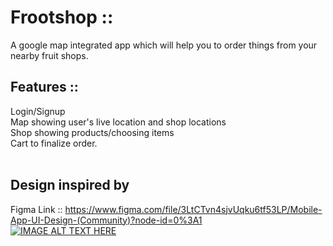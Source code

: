# Frootshop ::
A google map integrated app which will help you to order things from your nearby fruit shops.

## Features ::
Login/Signup <br>
Map showing user's live location and shop locations <br>
Shop showing products/choosing items <br>
Cart to finalize order. <br>
 <br>
 
 ## Design inspired by 
Figma Link ::  https://www.figma.com/file/3LtCTvn4sjvUqku6tf53LP/Mobile-App-UI-Design-(Community)?node-id=0%3A1<br>
[![IMAGE ALT TEXT HERE](https://img.youtube.com/vi/021xak1tRyg/0.jpg)](https://www.youtube.com/watch?v=021xak1tRyg)
